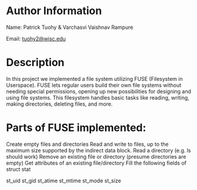 # Author Information 

Name: Patrick Tuohy & Varchasvi Vaishnav Rampure

Email: tuohy2@wisc.edu

# Description 

In this project we implemented a file system utilizing FUSE (Filesystem in Userspace).  FUSE lets regular users build their own file systems without needing special permissions, opening up new possibilities for designing and using file systems. This filesystem handles basic tasks like reading, writing, making directories, deleting files, and more.

# Parts of FUSE implemented:
Create empty files and directories
Read and write to files, up to the maximum size supported by the indirect data block.
Read a directory (e.g. ls should work)
Remove an existing file or directory (presume directories are empty)
Get attributes of an existing file/directory
Fill the following fields of struct stat

st_uid
st_gid
st_atime
st_mtime
st_mode
st_size

